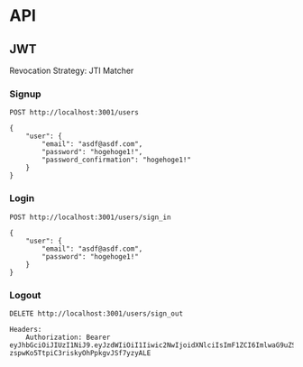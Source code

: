 # API

## JWT

Revocation Strategy: JTI Matcher

### Signup

```
POST http://localhost:3001/users

{
	"user": {
		"email": "asdf@asdf.com",
		"password": "hogehoge1!",
		"password_confirmation": "hogehoge1!"
	}
}

```

### Login

```
POST http://localhost:3001/users/sign_in

{
	"user": {
		"email": "asdf@asdf.com",
		"password": "hogehoge1!"
	}
}
```

### Logout

```
DELETE http://localhost:3001/users/sign_out

Headers:
    Authorization: Bearer eyJhbGciOiJIUzI1NiJ9.eyJzdWIiOiI1Iiwic2NwIjoidXNlciIsImF1ZCI6ImlwaG9uZSIsImlhdCI6MTU4ODgzNDAwMiwiZXhwIjoxNTg4ODQ4NDAyLCJqdGkiOiJiYmJiMGZiMC00OWM2LTRkMzYtYjE1YS01NzY0ZDVmNDJjMzAifQ.eJ1BK1O-zspwKo5TtpiC3riskyOhPpkgvJSf7yzyALE
```

